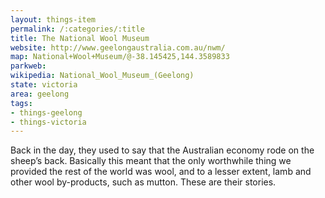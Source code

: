 ```yaml
---
layout: things-item
permalink: /:categories/:title
title: The National Wool Museum
website: http://www.geelongaustralia.com.au/nwm/ 
map: National+Wool+Museum/@-38.145425,144.3589833
parkweb: 
wikipedia: National_Wool_Museum_(Geelong)
state: victoria
area: geelong
tags:
- things-geelong
- things-victoria
---
```




Back in the day, they used to say that the Australian economy rode on the sheep’s back. 
Basically this meant that the only worthwhile thing we provided the rest of the world was wool, and to a lesser extent, lamb and other wool by-products, such as mutton.
These are their stories.
